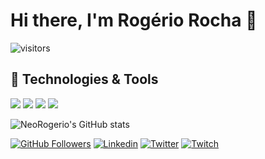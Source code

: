 # Hi there, I'm Rogério Rocha 👋

![visitors](https://visitor-badge.laobi.icu/badge?page_id=NeoRogerio.NeoRogerio)


## 🔧 Technologies & Tools

![](https://img.shields.io/badge/Editor-VS_Code-informational?style=flat&logo=visual-studio-code&logoColor=white&color=6aa6f8)
![](https://img.shields.io/badge/Code-JavaScript-informational?style=flat&logo=javascript&logoColor=white&color=6aa6f8)
![](https://img.shields.io/badge/Code-React-informational?style=flat&logo=react&logoColor=white&color=6aa6f8)
![](https://img.shields.io/badge/Code-Flutter-informational?style=flat&logo=flutter&logoColor=white&color=6aa6f8)

![NeoRogerio's GitHub stats](https://github-readme-stats.vercel.app/api?username=NeoRogerio&show_icons=true&theme=merko)

[![GitHub Followers](https://img.shields.io/github/followers/Neorogerio?style=flat&labelColor=0D0D0D&logo=Github&Color=white)](https://github.com/NeoRogerio)
[![Linkedin](https://img.shields.io/badge/-LinkedIn-060606?style=flat&labelColor=0D0D0D&logo=Linkedin&Color=white)](https://www.linkedin.com/in/neorogerio/)
[![Twitter](https://img.shields.io/badge/-Twitter-060606?style=flat&labelColor=0D0D0D&&logo=Twitter&Color=white)](https://twitter.com/neorogerio)
[![Twitch](https://img.shields.io/twitch/status/neorogerio?style=flat&labelColor=0D0D0D&label=neorogerio&logo=twitch&Color=white)](http://twitch.tv/neorogerio)

<!--
**NeoRogerio/NeoRogerio** is a ✨ _special_ ✨ repository because its `README.md` (this file) appears on your GitHub profile.

Here are some ideas to get you started:

- 🔭 I’m currently working on ...
- 🌱 I’m currently learning ...
- 👯 I’m looking to collaborate on ...
- 🤔 I’m looking for help with ...
- 💬 Ask me about ...
- 📫 How to reach me: ...
- 😄 Pronouns: ...
- ⚡ Fun fact: ...
-->
